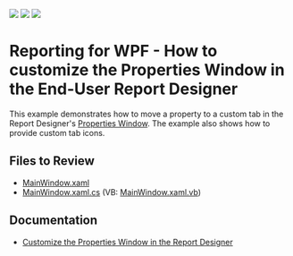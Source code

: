 <!-- default badges list -->
![](https://img.shields.io/endpoint?url=https://codecentral.devexpress.com/api/v1/VersionRange/187624271/22.2.2%2B)
[![](https://img.shields.io/badge/Open_in_DevExpress_Support_Center-FF7200?style=flat-square&logo=DevExpress&logoColor=white)](https://supportcenter.devexpress.com/ticket/details/T828702)
[![](https://img.shields.io/badge/📖_How_to_use_DevExpress_Examples-e9f6fc?style=flat-square)](https://docs.devexpress.com/GeneralInformation/403183)
<!-- default badges end -->
# Reporting for WPF - How to customize the Properties Window in the End-User Report Designer

This example demonstrates how to move a property to a custom tab in the Report Designer's [Properties Window](https://docs.devexpress.com/XtraReports/114799). The example also shows how to provide custom tab icons. 

## Files to Review

* [MainWindow.xaml](CS/Reporting-Customize-the-Property-Grid-in-the-Wpf-Report-Designer/MainWindow.xaml)
* [MainWindow.xaml.cs](CS/Reporting-Customize-the-Property-Grid-in-the-Wpf-Report-Designer/MainWindow.xaml.cs) (VB: [MainWindow.xaml.vb](CS/Reporting-Customize-the-Property-Grid-in-the-Wpf-Report-Designer/MainWindow.xaml.vb))

## Documentation 

* [Customize the Properties Window in the Report Designer](https://docs.devexpress.com/XtraReports/400942)

